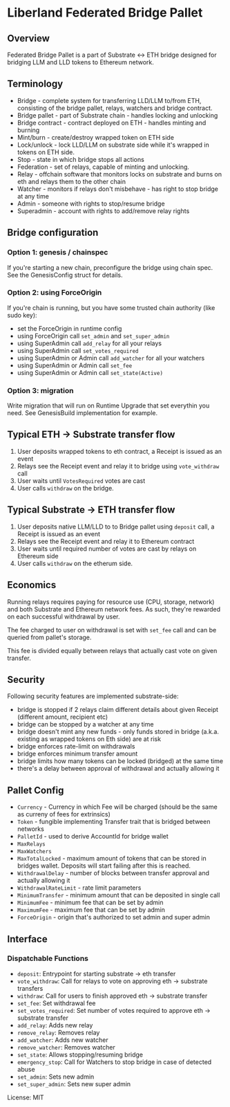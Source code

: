 # Liberland Federated Bridge Pallet

## Overview

Federated Bridge Pallet is a part of Substrate <-> ETH bridge designed for
bridging LLM and LLD tokens to Ethereum network.

## Terminology

* Bridge - complete system for transferring LLD/LLM to/from ETH, consisting of the bridge
  pallet, relays, watchers and bridge contract.
* Bridge pallet - part of Substrate chain - handles locking and unlocking
* Bridge contract - contract deployed on ETH - handles minting and burning
* Mint/burn - create/destroy wrapped token on ETH side
* Lock/unlock - lock LLD/LLM on substrate side while it's wrapped in tokens on ETH side.
* Stop - state in which bridge stops all actions
* Federation - set of relays, capable of minting and unlocking.
* Relay - offchain software that monitors locks on substrate and burns on eth and relays them to
  the other chain
* Watcher - monitors if relays don't misbehave - has right to stop bridge at any time
* Admin - someone with rights to stop/resume bridge
* Superadmin - account with rights to add/remove relay rights

## Bridge configuration

### Option 1: genesis / chainspec

If you're starting a new chain, preconfigure the bridge using chain spec.
See the GenesisConfig struct for details.

### Option 2: using ForceOrigin

If you're chain is running, but you have some trusted chain authority (like sudo key):
* set the ForceOrigin in runtime config
* using ForceOrigin call `set_admin` and `set_super_admin`
* using SuperAdmin call `add_relay` for all your relays
* using SuperAdmin call `set_votes_required`
* using SuperAdmin or Admin call `add_watcher` for all your watchers
* using SuperAdmin or Admin call `set_fee`
* using SuperAdmin or Admin call `set_state(Active)`

### Option 3: migration

Write migration that will run on Runtime Upgrade that set everythin you
need. See GenesisBuild implementation for example.

## Typical ETH -> Substrate transfer flow

1. User deposits wrapped tokens to eth contract, a Receipt is issued as an event
2. Relays see the Receipt event and relay it to bridge using `vote_withdraw` call
3. User waits until `VotesRequired` votes are cast
4. User calls `withdraw` on the bridge.

## Typical Substrate -> ETH transfer flow

1. User deposits native LLM/LLD to to Bridge pallet using `deposit` call, a
   Receipt is issued as an event
2. Relays see the Receipt event and relay it to Ethereum contract
3. User waits until required number of votes are cast by relays on Ethereum side
4. User calls `withdraw` on the etherum side.

## Economics

Running relays requires paying for resource use (CPU, storage, network) and
both Substrate and Ethereum network fees. As such, they're rewarded on each
successful withdrawal by user.

The fee charged to user on withdrawal is set with `set_fee` call and can be
queried from pallet's storage.

This fee is divided equally between relays that actually cast vote on given
transfer.

## Security

Following security features are implemented substrate-side:
* bridge is stopped if 2 relays claim different details about given Receipt (different amount,
  recipient etc)
* bridge can be stopped by a watcher at any time
* bridge doesn't mint any new funds - only funds stored in bridge (a.k.a. existing as wrapped
  tokens on Eth side) are at risk
* bridge enforces rate-limit on withdrawals
* bridge enforces minimum transfer amount
* bridge limits how many tokens can be locked (bridged) at the same time
* there's a delay between approval of withdrawal and actually allowing it

## Pallet Config

* `Currency` - Currency in which Fee will be charged (should be the same as curreny of fees for
  extrinsics)
* `Token` - fungible implementing Transfer trait that is bridged between networks
* `PalletId` - used to derive AccountId for bridge wallet
* `MaxRelays`
* `MaxWatchers`
* `MaxTotalLocked` - maximum amount of tokens that can be stored in bridges wallet. Deposits
  will start failing after this is reached.
* `WithdrawalDelay` - number of blocks between transfer approval and actually allowing it
* `WithdrawalRateLimit` - rate limit parameters
* `MinimumTransfer` - minimum amount that can be deposited in single call
* `MinimumFee` - minimum fee that can be set by admin
* `MaximumFee` - maximum fee that can be set by admin
* `ForceOrigin` - origin that's authorized to set admin and super admin


## Interface

### Dispatchable Functions

* `deposit`: Entrypoint for starting substrate -> eth transfer
* `vote_withdraw`: Call for relays to vote on approving eth -> substrate transfers
* `withdraw`: Call for users to finish approved eth -> substrate transfer
* `set_fee`: Set withdrawal fee
* `set_votes_required`: Set number of votes required to approve eth -> substrate transfer
* `add_relay`: Adds new relay
* `remove_relay`: Removes relay
* `add_watcher`: Adds new watcher
* `remove_watcher`: Removes watcher
* `set_state`: Allows stopping/resuming bridge
* `emergency_stop`: Call for Watchers to stop bridge in case of detected abuse
* `set_admin`: Sets new admin
* `set_super_admin`: Sets new super admin


License: MIT